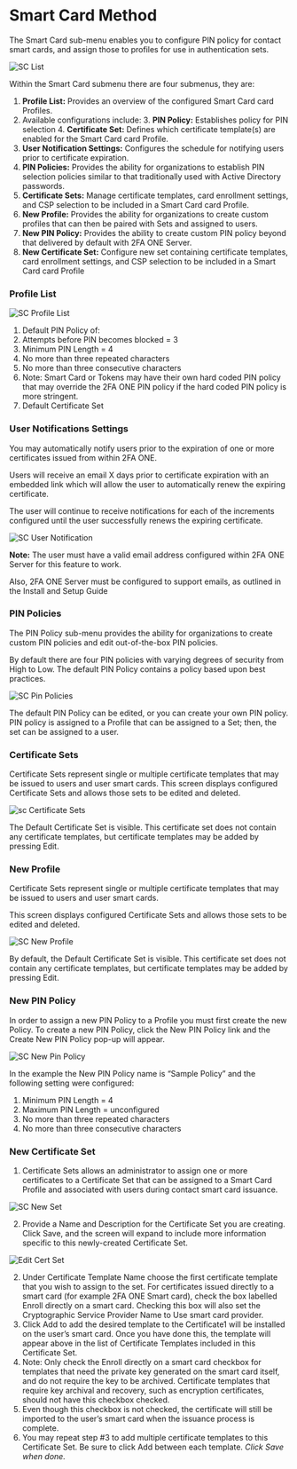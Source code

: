 # Smart Card Method

The Smart Card sub-menu enables you to configure PIN policy for contact smart cards, and assign those to profiles for use in authentication sets. 

![SC List](images/scList.png)

Within the Smart Card submenu there are four submenus, they are:

1.	**Profile List:** Provides an overview of the configured Smart Card card Profiles. 
  2.	Available configurations include:
    3.	**PIN Policy:** Establishes policy for PIN selection
    4.	**Certificate Set:** Defines which certificate template(s) are enabled for the Smart Card card Profile.
2.	**User Notification Settings:** Configures the schedule for notifying users prior to certificate expiration.
3.	**PIN Policies:** Provides the ability for organizations to establish PIN selection policies similar to that
traditionally used with Active Directory passwords.
4.	**Certificate Sets:** Manage certificate templates, card enrollment settings, and CSP selection to be included in a Smart Card card Profile.
5.	**New Profile:** Provides the ability for organizations to create custom profiles that can then be paired with
Sets and assigned to users.
6.	**New PIN Policy:** Provides the ability to create custom PIN policy beyond that delivered by default with 2FA ONE Server.
7.	**New Certificate Set:** Configure new set containing certificate templates, card enrollment settings, and CSP selection to be included in a Smart Card card Profile

### Profile List

![SC Profile List](images/scProfileList.png)

1.	Default PIN Policy of:
  2.	Attempts before PIN becomes blocked = 3
  3.	Minimum PIN Length = 4
  4.	No more than three repeated characters
  5.	No more than three consecutive characters
  6.	Note: Smart Card or Tokens may have their own hard coded PIN policy that may override the 2FA ONE PIN policy if the hard coded PIN policy is more stringent.
2.	Default Certificate Set

### User Notifications Settings

You may automatically notify users prior to the expiration of one or more certificates issued from within 2FA ONE. 

Users will receive an email X days prior to certificate expiration with an embedded link which will allow the user to automatically renew the expiring certificate. 

The user will continue to receive notifications for each of the increments configured until the user successfully renews the expiring certificate.

![SC User Notification](images/scUserNotification.png)

**Note:** The user must have a valid email address configured within 2FA ONE Server for this feature to work. 

Also, 2FA ONE Server must be configured to support emails, as outlined in the Install and Setup Guide

### PIN Policies

The PIN Policy sub-menu provides the ability for organizations to create custom PIN policies and edit out-of-the-box PIN policies. 

By default there are four PIN policies with varying degrees of security from High to Low. The default PIN Policy contains a policy based upon best practices. 

![SC Pin Policies](images/scPinPolicies.png)

The default PIN Policy can be edited, or you can create your own PIN policy. PIN policy is assigned to a Profile that can be assigned to a Set; then, the set can be assigned to a user.


### Certificate Sets

Certificate Sets represent single or multiple certificate templates that may be issued to users and user smart cards. This screen displays configured Certificate Sets and allows those sets to be edited and deleted. 

![sc Certificate Sets](images/scCertificateSets.png)

The Default Certificate Set is visible. This certificate set does not contain any certificate templates, but certificate templates may be added by pressing Edit.

### New Profile

Certificate Sets represent single or multiple certificate templates that may be issued to users and user smart cards. 

This screen displays configured Certificate Sets and allows those sets to be edited and deleted.

![SC New Profile](images/scNewProfile.png)

By default, the Default Certificate Set is visible. This certificate set does not contain any certificate templates, but certificate templates may be added by pressing Edit.

### New PIN Policy

In order to assign a new PIN Policy to a Profile you must first create the new Policy. To create a new PIN Policy, click the New PIN Policy link and the Create New PIN Policy pop-up will appear. 

![SC New Pin Policy](images/scNewPinPolicy.png)

In the example the New PIN Policy name is “Sample Policy” and the following setting were configured:
1.	Minimum PIN Length = 4
2.	Maximum PIN Length = unconfigured
3.	No more than three repeated characters
4.	No more than three consecutive characters


### New Certificate Set

1.	Certificate Sets allows an administrator to assign one or more certificates to a Certificate Set that can be assigned to a Smart Card Profile and associated with users during contact smart card issuance.

![SC New Set](images/scNewSet.png)

  2.	Provide a Name and Description for the Certificate Set you are creating. Click Save, and the screen will expand to include more information specific to this newly-created Certificate Set. 

![Edit Cert Set](images/editCertificateSet.png)

2.	Under Certificate Template Name choose the first certificate template that you wish to assign to the set. For certificates issued directly to a smart card (for example 2FA ONE Smart card), check the box labelled Enroll directly on a smart card. Checking this box will also set the Cryptographic Service Provider Name to Use smart card provider.
3.	Click Add to add the desired template to the Certificate1 will be installed on the user’s smart card. Once you have done this, the template will appear above in the list of Certificate Templates included in this Certificate Set. 
  4.	Note: Only check the Enroll directly on a smart card checkbox for templates that need the private key generated on the smart card itself, and do not require the key to be archived. Certificate templates that require key archival and recovery, such as encryption certificates, should not have this checkbox checked. 
  5.	Even though this checkbox is not checked, the certificate will still be imported to the user’s smart card when the issuance process is complete. 
4.	You may repeat step #3 to add multiple certificate templates to this Certificate Set. Be sure to click Add between each template. *Click Save when done.*
